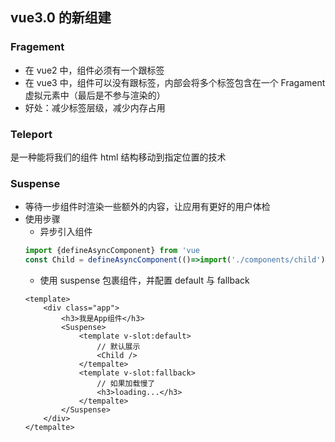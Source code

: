## vue3.0 的新组建

### Fragement

- 在 vue2 中，组件必须有一个跟标签
- 在 vue3 中，组件可以没有跟标签，内部会将多个标签包含在一个 Fragament 虚拟元素中（最后是不参与渲染的）
- 好处：减少标签层级，减少内存占用

### Teleport

是一种能将我们的组件 html 结构移动到指定位置的技术

### Suspense

- 等待一步组件时渲染一些额外的内容，让应用有更好的用户体检
- 使用步骤
  - 异步引入组件
  ```js
  import {defineAsyncComponent} from 'vue
  const Child = defineAsyncComponent(()=>import('./components/child'))//异步引入
  ```
  - 使用 suspense 包裹组件，并配置 default 与 fallback
  ```vue
  <template>
      <div class="app">
          <h3>我是App组件</h3>
          <Suspense>
              <template v-slot:default>
                  // 默认展示
                  <Child />
              </tempalte>
              <template v-slot:fallback>
                  // 如果加载慢了
                  <h3>loading...</h3>
              </tempalte>
          </Suspense>
      </div>
  </tempalte>
  ```
